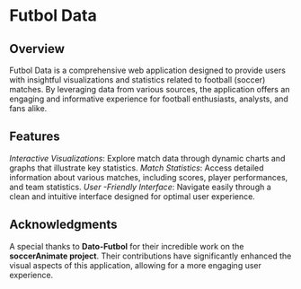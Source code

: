 # Futbol Data


## Overview
Futbol Data is a comprehensive web application designed to provide users with insightful visualizations and statistics related to football (soccer) matches. By leveraging data from various sources, the application offers an engaging and informative experience for football enthusiasts, analysts, and fans alike.

## Features
*Interactive Visualizations*: Explore match data through dynamic charts and graphs that illustrate key statistics.
*Match Statistics*: Access detailed information about various matches, including scores, player performances, and team statistics.
*User -Friendly Interface*: Navigate easily through a clean and intuitive interface designed for optimal user experience.

## Acknowledgments
A special thanks to **Dato-Futbol** for their incredible work on the **soccerAnimate project**. Their contributions have significantly enhanced the visual aspects of this application, allowing for a more engaging user experience.
